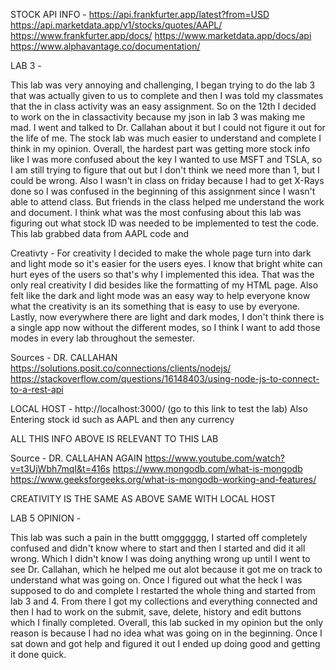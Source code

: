 STOCK API INFO -
https://api.frankfurter.app/latest?from=USD
https://api.marketdata.app/v1/stocks/quotes/AAPL/
https://www.frankfurter.app/docs/
https://www.marketdata.app/docs/api
https://www.alphavantage.co/documentation/

LAB 3 -

This lab was very annoying and challenging, I began trying to do the lab 3 that was actually given to us to complete and then I was told my classmates that the in class activity was an easy assignment. So on the 12th I decided to work on the in classactivity because my json in lab 3 was making me mad. I went and talked to Dr. Callahan about it but I could not figure it out for the life of me. The stock lab was much easier to understand and complete I think in my opinion. Overall, the hardest part was getting more stock info like I was more confused about the key I wanted to use MSFT and TSLA, so I am still trying to figure that out but I don't think we need more than 1, but I  could be wrong. Also I wasn't in class on friday because I had to get X-Rays done so I was confused in the beginning of this assignment since I wasn't able to attend class. But friends in the class helped me understand the work and document. I think what was the most confusing about this lab was figuring out what stock ID was needed to be implemented to test the code. This lab grabbed data from AAPL code and 


Creativty -
For creativity I decided to make the whole page turn into dark and light mode so it's easier for the users eyes. I know that bright white can hurt eyes of the users so that's why I implemented this idea. That was the only real creativity I did besides like the formatting of my HTML page. Also felt like the dark and light mode was an easy way to help everyone know what the creativity is an its something that is easy to use by everyone. Lastly, now everywhere there are light and dark modes, I don't think there is a single app now without the different modes, so I think I want to add those modes in every lab throughout the semester.


Sources - DR. CALLAHAN
https://solutions.posit.co/connections/clients/nodejs/
https://stackoverflow.com/questions/16148403/using-node-js-to-connect-to-a-rest-api



LOCAL HOST - http://localhost:3000/ (go to this link to test the lab) Also Entering stock id such as AAPL and then any currency



ALL THIS INFO ABOVE IS RELEVANT TO THIS LAB

Source - DR. CALLAHAN AGAIN
https://www.youtube.com/watch?v=t3UjWbh7mqI&t=416s
https://www.mongodb.com/what-is-mongodb
https://www.geeksforgeeks.org/what-is-mongodb-working-and-features/

CREATIVITY IS THE SAME AS ABOVE
SAME WITH LOCAL HOST


LAB 5 OPINION -

This lab was such a pain in the buttt omgggggg, I started off completely confused and didn't know where to start and then I started and did it all wrong.
Which I didn't know I was doing anything wrong up until I went to see Dr. Callahan, which he helped me out alot because it got me on track to understand what was going on.
Once I figured out what the heck I was supposed to do and complete I restarted the whole thing and started from lab 3 and 4. From there I got my collections and everything connected and then I had to work on the submit, save, delete, history and edit buttons which I finally completed. Overall, this lab sucked in my opinion but the only reason is because I had no idea what was going on in the beginning. Once I sat down and got help and figured it out I ended up doing good and getting it done quick.

 